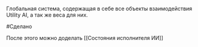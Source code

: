 Глобальная система, содержащая в себе все объекты взаимодействия Utility AI, а так же веса для них.

#Сделано 

После этого можно доделать [[Состояния исполнителя ИИ]]